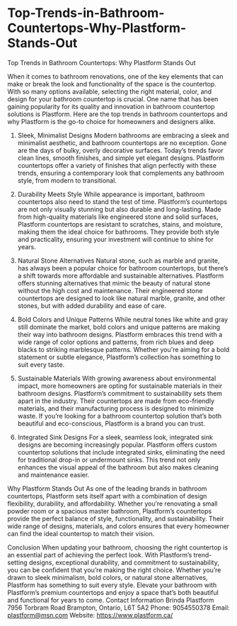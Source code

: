 # Top-Trends-in-Bathroom-Countertops-Why-Plastform-Stands-Out
Top Trends in Bathroom Countertops: Why Plastform Stands Out

When it comes to bathroom renovations, one of the key elements that can make or break the look and functionality of the space is the countertop. With so many options available, selecting the right material, color, and design for your bathroom countertop is crucial. One name that has been gaining popularity for its quality and innovation in bathroom countertop solutions is Plastform. Here are the top trends in bathroom countertops and why Plastform is the go-to choice for homeowners and designers alike.

1. Sleek, Minimalist Designs
Modern bathrooms are embracing a sleek and minimalist aesthetic, and bathroom countertops are no exception. Gone are the days of bulky, overly decorative surfaces. Today’s trends favor clean lines, smooth finishes, and simple yet elegant designs. Plastform countertops offer a variety of finishes that align perfectly with these trends, ensuring a contemporary look that complements any bathroom style, from modern to transitional.

2. Durability Meets Style
While appearance is important, bathroom countertops also need to stand the test of time. Plastform’s countertops are not only visually stunning but also durable and long-lasting. Made from high-quality materials like engineered stone and solid surfaces, Plastform countertops are resistant to scratches, stains, and moisture, making them the ideal choice for bathrooms. They provide both style and practicality, ensuring your investment will continue to shine for years.

3. Natural Stone Alternatives
Natural stone, such as marble and granite, has always been a popular choice for bathroom countertops, but there’s a shift towards more affordable and sustainable alternatives. Plastform offers stunning alternatives that mimic the beauty of natural stone without the high cost and maintenance. Their engineered stone countertops are designed to look like natural marble, granite, and other stones, but with added durability and ease of care.

4. Bold Colors and Unique Patterns
While neutral tones like white and gray still dominate the market, bold colors and unique patterns are making their way into bathroom designs. Plastform embraces this trend with a wide range of color options and patterns, from rich blues and deep blacks to striking marblesque patterns. Whether you're aiming for a bold statement or subtle elegance, Plastform’s collection has something to suit every taste.

5. Sustainable Materials
With growing awareness about environmental impact, more homeowners are opting for sustainable materials in their bathroom designs. Plastform’s commitment to sustainability sets them apart in the industry. Their countertops are made from eco-friendly materials, and their manufacturing process is designed to minimize waste. If you’re looking for a bathroom countertop solution that’s both beautiful and eco-conscious, Plastform is a brand you can trust.

6. Integrated Sink Designs
For a sleek, seamless look, integrated sink designs are becoming increasingly popular. Plastform offers custom countertop solutions that include integrated sinks, eliminating the need for traditional drop-in or undermount sinks. This trend not only enhances the visual appeal of the bathroom but also makes cleaning and maintenance easier.

Why Plastform Stands Out
As one of the leading brands in bathroom countertops, Plastform sets itself apart with a combination of design flexibility, durability, and affordability. Whether you’re renovating a small powder room or a spacious master bathroom, Plastform’s countertops provide the perfect balance of style, functionality, and sustainability. Their wide range of designs, materials, and colors ensures that every homeowner can find the ideal countertop to match their vision.

Conclusion
When updating your bathroom, choosing the right countertop is an essential part of achieving the perfect look. With Plastform’s trend-setting designs, exceptional durability, and commitment to sustainability, you can be confident that you’re making the right choice. Whether you’re drawn to sleek minimalism, bold colors, or natural stone alternatives, Plastform has something to suit every style. Elevate your bathroom with Plastform’s premium countertops and enjoy a space that’s both beautiful and functional for years to come.
Contact Information
Brinda
Plastform
7956 Torbram Road
Brampton, Ontario, L6T 5A2
Phone: 9054550378
Email: plastform@msn.com
Website: https://www.plastform.ca/
